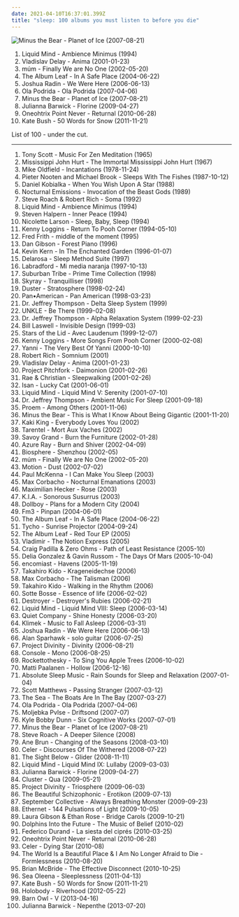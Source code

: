 ```yaml
---
date: 2021-04-10T16:37:01.399Z
title: "sleep: 100 albums you must listen to before you die"
---
```

![Minus the Bear - Planet of Ice (2007-08-21)](http://coverartarchive.org/release/e3c0a8ce-6f8f-4aa2-9db0-f0a9a44504d8/2103706278-500.jpg "Minus the Bear - Planet of Ice (2007-08-21)")
<ol class="albums">
<li data-cover="https://img.discogs.com/1KzRcKEpSaSINwmZ8SortQPtCL8=/fit-in/600x600/filters:strip_icc():format(jpeg):mode_rgb():quality(90)/discogs-images/R-310805-1455278197-8020.jpeg.jpg" data-tags="ambient, new age, sleep, dream, night time, theta inducing, anesthesia" role="button">Liquid Mind - Ambience Minimus (1994)</li>
<li data-cover="http://coverartarchive.org/release/bd48ced5-49ae-4bf9-9cab-f5e0d7bea395/17569790398-500.jpg" data-tags="electronic, glitch, basic channel, sleep, 00s, mille plateaux, over twenty minutes, why why why are you so good, emusic saved for later, 2000-luvun elektroniset klassikot" role="button">Vladislav Delay - Anima (2001-01-23)</li>
<li data-cover="https://img.discogs.com/anRhTSipnCKDpNk-BLBrTKQ9KBc=/fit-in/591x600/filters:strip_icc():format(jpeg):mode_rgb():quality(90)/discogs-images/R-6382069-1417870435-4250.jpeg.jpg" data-tags="electronic" role="button">múm - Finally We are No One (2002-05-20)</li>
<li data-cover="http://coverartarchive.org/release/cc681229-1e2a-306d-b01c-c6f058f229bf/27655285092-500.jpg" data-tags="post-rock, instrumental" role="button">The Album Leaf - In A Safe Place (2004-06-22)</li>
<li data-cover="https://img.discogs.com/XvPfiUyNYnGMcQ3sgYiddCGTqLc=/fit-in/453x450/filters:strip_icc():format(jpeg):mode_rgb():quality(90)/discogs-images/R-2735564-1299014714.jpeg.jpg" data-tags="acoustic, folk, joshua radin" role="button">Joshua Radin - We Were Here (2006-06-13)</li>
<li data-cover="http://coverartarchive.org/release/b4612feb-3bdd-4d11-a34f-6bf400cb1f4a/15330503183-500.jpg" data-tags="indie, folk, singer-songwriter" role="button">Ola Podrida - Ola Podrida (2007-04-06)</li>
<li data-cover="http://coverartarchive.org/release/e3c0a8ce-6f8f-4aa2-9db0-f0a9a44504d8/2103706278-500.jpg" data-tags="indie rock, indie, mellow" role="button">Minus the Bear - Planet of Ice (2007-08-21)</li>
<li data-cover="https://img.discogs.com/vxsJJub8q2Y0rdRMPw-ZKPoAN4Q=/fit-in/600x600/filters:strip_icc():format(jpeg):mode_rgb():quality(90)/discogs-images/R-1760543-1241604763.jpeg.jpg" data-tags="female vocalists, dream pop, sleep, ethereal" role="button">Julianna Barwick - Florine (2009-04-27)</li>
<li data-cover="http://coverartarchive.org/release/a96ee369-9d38-4b13-a8c4-dab190519fc0/4753528871-500.jpg" data-tags="editions mego" role="button">Oneohtrix Point Never - Returnal (2010-06-28)</li>
<li data-cover="http://coverartarchive.org/release/4518b2c0-0091-4780-b31e-6dfc7e1d9cd5/21132684376-500.jpg" data-tags="alternative, art pop, winter" role="button">Kate Bush - 50 Words for Snow (2011-11-21)</li>
</ol>
List of 100 - under the cut.
<!-- more -->

_________________

<ol class="albums">
<li data-cover="http://coverartarchive.org/release/7f930a79-17fb-48f5-9f21-bf153d3b1ab1/19294179675-500.jpg" data-tags="meditation" role="button">
Tony Scott - Music For Zen Meditation (1965)
</li>
<li data-cover="http://coverartarchive.org/release/3581329c-798f-4198-8ee5-58853a1d21cf/6106465578-500.jpg" data-tags="blues" role="button">
Mississippi John Hurt - The Immortal Mississippi John Hurt (1967)
</li>
<li data-cover="http://coverartarchive.org/release/deb43c81-3021-4795-a2d8-20cbe3a6ce11/4317227862-500.jpg" data-tags="instrumental, progressive rock" role="button">
Mike Oldfield - Incantations (1978-11-24)
</li>
<li data-cover="https://via.placeholder.com/450" data-tags="ambient" role="button">
Pieter Nooten and Michael Brook - Sleeps With The Fishes (1987-10-12)
</li>
<li data-cover="https://img.discogs.com/EJkJ8YJtsA2iX8wZEBLetw_jJGk=/fit-in/550x548/filters:strip_icc():format(jpeg):mode_rgb():quality(90)/discogs-images/R-8668912-1488009370-6640.jpeg.jpg" data-tags="sleep, healing, relaxation" role="button">
Daniel Kobialka - When You Wish Upon A Star (1988)
</li>
<li data-cover="https://img.discogs.com/Mwr0dbPsvQSE6ib_nZ3-2Rgfzfc=/fit-in/600x592/filters:strip_icc():format(jpeg):mode_rgb():quality(90)/discogs-images/R-11722360-1521281939-2618.jpeg.jpg" data-tags="minimal, drone, sleep, meditative" role="button">
Nocturnal Emissions - Invocation of the Beast Gods (1989)
</li>
<li data-cover="http://coverartarchive.org/release/0e61c401-242e-4033-8651-a6acd1c76e13/18348318993-500.jpg" data-tags="ambient" role="button">
Steve Roach & Robert Rich - Soma (1992)
</li>
<li data-cover="https://img.discogs.com/1KzRcKEpSaSINwmZ8SortQPtCL8=/fit-in/600x600/filters:strip_icc():format(jpeg):mode_rgb():quality(90)/discogs-images/R-310805-1455278197-8020.jpeg.jpg" data-tags="ambient, new age, sleep, dream, night time, theta inducing, anesthesia" role="button">
Liquid Mind - Ambience Minimus (1994)
</li>
<li data-cover="https://img.discogs.com/nf4nPDipfLlHXdV7dSpxNGXwmQY=/fit-in/600x942/filters:strip_icc():format(jpeg):mode_rgb():quality(90)/discogs-images/R-7756064-1448126874-4546.jpeg.jpg" data-tags="peace, mellow, sleep, meditation, relaxation" role="button">
Steven Halpern - Inner Peace (1994)
</li>
<li data-cover="https://img.discogs.com/2BNU66ORJspT72BUKImpQJmmfos=/fit-in/600x592/filters:strip_icc():format(jpeg):mode_rgb():quality(90)/discogs-images/R-14120384-1568219540-5846.jpeg.jpg" data-tags="baby" role="button">
Nicolette Larson - Sleep, Baby, Sleep (1994)
</li>
<li data-cover="http://coverartarchive.org/release/0cdfbd91-2afc-4063-bf8f-7a5c3a685a6f/13965264588-500.jpg" data-tags="kenny loggins, pooh corner" role="button">
Kenny Loggins - Return To Pooh Corner (1994-05-10)
</li>
<li data-cover="http://coverartarchive.org/release/b0fb8fbb-1cd0-4234-9ad2-6d5625f773f1/11696568988-500.jpg" data-tags="jazz, instrumental, experimental, ethnic, avant-garde, sleep, emd, field recordings, freak out, e-guitar, gammarec, my best discoveries, steveadams fm, steveadamsfm, freepurp1e" role="button">
Fred Frith - middle of the moment (1995)
</li>
<li data-cover="http://coverartarchive.org/release/26a0b23d-785a-477d-96fd-1320ee1c006d/24559237348-500.jpg" data-tags="easy listening" role="button">
Dan Gibson - Forest Piano (1996)
</li>
<li data-cover="http://coverartarchive.org/release/4a875d70-e6de-48ee-8d76-ca21cb4a8247/3320825593-500.jpg" data-tags="piano" role="button">
Kevin Kern - In The Enchanted Garden (1996-01-07)
</li>
<li data-cover="https://img.discogs.com/0hxBFwtKfrul-0HOcdQ6NsjFFUY=/fit-in/600x593/filters:strip_icc():format(jpeg):mode_rgb():quality(90)/discogs-images/R-34740-1297187673.jpeg.jpg" data-tags="sleep" role="button">
Delarosa - Sleep Method Suite (1997)
</li>
<li data-cover="https://img.discogs.com/XNjdkPXc8aXZhKonkSZcVmpj1sg=/fit-in/600x599/filters:strip_icc():format(jpeg):mode_rgb():quality(90)/discogs-images/R-18225-1244836978.jpeg.jpg" data-tags="ambient, post-rock" role="button">
Labradford - Mi media naranja (1997-10-13)
</li>
<li data-cover="https://via.placeholder.com/450" data-tags="summer, sleep, get this" role="button">
Suburban Tribe - Prime Time Collection (1998)
</li>
<li data-cover="https://img.discogs.com/9hnza2Z5HkE9467lMET2oMtCvV4=/fit-in/600x589/filters:strip_icc():format(jpeg):mode_rgb():quality(90)/discogs-images/R-1351969-1338210432-2224.jpeg.jpg" data-tags="sleep, drugs" role="button">
Skyray - Tranquilliser (1998)
</li>
<li data-cover="http://coverartarchive.org/release/79acc86e-b12b-4a4a-ad7d-7c9f928438a3/20197835084-500.jpg" data-tags="slowcore" role="button">
Duster - Stratosphere (1998-02-24)
</li>
<li data-cover="http://coverartarchive.org/release/aacf8914-a4a8-46fd-b519-765eb82b594f/13460413858-500.jpg" data-tags="electronic" role="button">
Pan•American - Pan American (1998-03-23)
</li>
<li data-cover="https://img.discogs.com/aSIkxx7pqQzRh64K3wJH-uk6cR8=/fit-in/600x530/filters:strip_icc():format(jpeg):mode_rgb():quality(90)/discogs-images/R-5903781-1498966286-4558.jpeg.jpg" data-tags="sleep" role="button">
Dr. Jeffrey Thompson - Delta Sleep System (1999)
</li>
<li data-cover="https://img.discogs.com/WXxaPdP-OQF3x0BUFDx3bB0J52U=/fit-in/600x584/filters:strip_icc():format(jpeg):mode_rgb():quality(90)/discogs-images/R-1244257-1203315093.jpeg.jpg" data-tags="electronic, trip-hop" role="button">
UNKLE - Be There (1999-02-08)
</li>
<li data-cover="https://img.discogs.com/Gb8K1nC58cEKl3MSQBE9uC7EIAc=/fit-in/600x514/filters:strip_icc():format(jpeg):mode_rgb():quality(90)/discogs-images/R-14656337-1579036502-3276.jpeg.jpg" data-tags="sleep, meditation album, nhac song nao" role="button">
Dr. Jeffrey Thompson - Alpha Relaxation System (1999-02-23)
</li>
<li data-cover="http://coverartarchive.org/release/05ce132f-995a-4043-b0be-2ab350d5e1e8/19216124006-500.jpg" data-tags="experimental, tzadik" role="button">
Bill Laswell - Invisible Design (1999-03)
</li>
<li data-cover="http://coverartarchive.org/release/534bf9a3-6e64-308f-8561-016fcc6a71c5/5409365013-500.jpg" data-tags="ambient, drone" role="button">
Stars of the Lid - Avec Laudenum (1999-12-07)
</li>
<li data-cover="http://coverartarchive.org/release/f3e3c103-99a4-4854-b116-c2dbae93be60/6482391202-500.jpg" data-tags="children" role="button">
Kenny Loggins - More Songs From Pooh Corner (2000-02-08)
</li>
<li data-cover="http://coverartarchive.org/release/40c533be-0b2e-4301-93e7-60b11bfb0b63/3983531506-500.jpg" data-tags="yanni" role="button">
Yanni - The Very Best Of Yanni (2000-10-10)
</li>
<li data-cover="https://img.discogs.com/9Oq8cPF2f-ZGup-cN9mBiCaa0tM=/fit-in/500x503/filters:strip_icc():format(jpeg):mode_rgb():quality(90)/discogs-images/R-243173-1449571065-5803.jpeg.jpg" data-tags="ambient" role="button">
Robert Rich - Somnium (2001)
</li>
<li data-cover="http://coverartarchive.org/release/bd48ced5-49ae-4bf9-9cab-f5e0d7bea395/17569790398-500.jpg" data-tags="electronic, glitch, basic channel, sleep, 00s, mille plateaux, over twenty minutes, why why why are you so good, emusic saved for later, 2000-luvun elektroniset klassikot" role="button">
Vladislav Delay - Anima (2001-01-23)
</li>
<li data-cover="http://coverartarchive.org/release/8c6b52ec-976a-326f-b831-f9a2885ab1a2/28740868188-500.jpg" data-tags="industrial, ebm" role="button">
Project Pitchfork - Daimonion (2001-02-26)
</li>
<li data-cover="http://coverartarchive.org/release/df66e6fa-94b1-37be-b577-a534ec6c1252/7047864885-500.jpg" data-tags="downtempo" role="button">
Rae & Christian - Sleepwalking (2001-02-26)
</li>
<li data-cover="http://coverartarchive.org/release/58e3f3e1-6d8a-464d-80d9-ebc57c68c385/8250793590-500.jpg" data-tags="idm" role="button">
Isan - Lucky Cat (2001-06-01)
</li>
<li data-cover="https://img.discogs.com/QR0QWkLrRdLIKxxszEFWMB983Tk=/fit-in/600x600/filters:strip_icc():format(jpeg):mode_rgb():quality(90)/discogs-images/R-1310737-1455270346-6755.jpeg.jpg" data-tags="new age" role="button">
Liquid Mind - Liquid Mind V: Serenity (2001-07-10)
</li>
<li data-cover="http://coverartarchive.org/release/7c32e900-6769-4711-abd4-8096dc80b55c/9225125317-500.jpg" data-tags="sleep" role="button">
Dr. Jeffrey Thompson - Ambient Music For Sleep (2001-09-18)
</li>
<li data-cover="http://coverartarchive.org/release/30f82e90-c456-49a5-9e74-022de0943251/22255847452-500.jpg" data-tags="electronic" role="button">
Proem - Among Others (2001-11-06)
</li>
<li data-cover="http://coverartarchive.org/release/35032af8-19e3-49df-89b6-9cc0bd16565f/16257879896-500.jpg" data-tags="indie rock" role="button">
Minus the Bear - This is What I Know About Being Gigantic (2001-11-20)
</li>
<li data-cover="https://img.discogs.com/ucpS3AYj31l4N9ImWG_PDw8vJgg=/fit-in/600x591/filters:strip_icc():format(jpeg):mode_rgb():quality(90)/discogs-images/R-956829-1465066401-8577.jpeg.jpg" data-tags="instrumental, acoustic" role="button">
Kaki King - Everybody Loves You (2002)
</li>
<li data-cover="http://coverartarchive.org/release/06609378-f3e6-41d6-85a9-f66cb54617e3/14333864198-500.jpg" data-tags="post-rock, sleep, maarts" role="button">
Tarentel - Mort Aux Vaches (2002)
</li>
<li data-cover="https://img.discogs.com/svWx3RnMumvknkSEcRrknhuVNyI=/fit-in/600x596/filters:strip_icc():format(jpeg):mode_rgb():quality(90)/discogs-images/R-572901-1578154125-9326.jpeg.jpg" data-tags="sleep, slowcore, cutis-anserina, zone ch1, sitrc: melancholic, slow alternative" role="button">
Savoy Grand - Burn the Furniture (2002-01-28)
</li>
<li data-cover="http://coverartarchive.org/release/65106183-2eb1-48e4-907f-3876f3183324/23777691533-500.jpg" data-tags="indie, female vocalists" role="button">
Azure Ray - Burn and Shiver (2002-04-09)
</li>
<li data-cover="https://img.discogs.com/VRRv4VeBZN-jSObom183eoliu-k=/fit-in/600x537/filters:strip_icc():format(jpeg):mode_rgb():quality(90)/discogs-images/R-74326-1472060870-6695.jpeg.jpg" data-tags="ambient" role="button">
Biosphere - Shenzhou (2002-05)
</li>
<li data-cover="https://img.discogs.com/anRhTSipnCKDpNk-BLBrTKQ9KBc=/fit-in/591x600/filters:strip_icc():format(jpeg):mode_rgb():quality(90)/discogs-images/R-6382069-1417870435-4250.jpeg.jpg" data-tags="electronic" role="button">
múm - Finally We are No One (2002-05-20)
</li>
<li data-cover="https://img.discogs.com/-pxiL6Ou8gLrHZcJcpjSFJwg5QQ=/fit-in/600x527/filters:strip_icc():format(jpeg):mode_rgb():quality(90)/discogs-images/R-63755-1158794460.jpeg.jpg" data-tags="electronic, experimental, minimal, sleep" role="button">
Motion - Dust (2002-07-02)
</li>
<li data-cover="http://coverartarchive.org/release/76fdee4a-622a-4509-b9e3-633983e4d226/8817984416-500.jpg" data-tags="sleep" role="button">
Paul McKenna - I Can Make You Sleep (2003)
</li>
<li data-cover="https://img.discogs.com/68iVyMUGjqVVZ2bE5w6WrfSJP8E=/fit-in/600x586/filters:strip_icc():format(jpeg):mode_rgb():quality(90)/discogs-images/R-388015-1106728407.jpg.jpg" data-tags="ambient, electronic, atmospheric ambient" role="button">
Max Corbacho - Nocturnal Emanations (2003)
</li>
<li data-cover="http://coverartarchive.org/release/4f923947-12e9-4669-8254-8b7386646e8a/7749962464-500.jpg" data-tags="indie, indie pop, maximilian hecker" role="button">
Maximilian Hecker - Rose (2003)
</li>
<li data-cover="https://img.discogs.com/XqZuBQz555_9naPfH5OKW6WW1L0=/fit-in/600x503/filters:strip_icc():format(jpeg):mode_rgb():quality(90)/discogs-images/R-210688-1553865644-7808.jpeg.jpg" data-tags="kia" role="button">
K.I.A. - Sonorous Susurrus (2003)
</li>
<li data-cover="https://img.discogs.com/wSH3Rw0z-24dm8WEmkHqsDtc6vY=/fit-in/368x322/filters:strip_icc():format(jpeg):mode_rgb():quality(90)/discogs-images/R-356219-1102039688.jpg.jpg" data-tags="music to fall asleep to" role="button">
Dollboy - Plans for a Modern City (2004)
</li>
<li data-cover="http://coverartarchive.org/release/236125f2-5999-443d-bf87-cb9c0213ee4a/24123138400-500.jpg" data-tags="sleep, mondiovision, buddha machine, leerraum" role="button">
Fm3 - Pinpan (2004-06-01)
</li>
<li data-cover="http://coverartarchive.org/release/cc681229-1e2a-306d-b01c-c6f058f229bf/27655285092-500.jpg" data-tags="post-rock, instrumental" role="button">
The Album Leaf - In A Safe Place (2004-06-22)
</li>
<li data-cover="http://coverartarchive.org/release/dde87d49-f100-40dc-bec3-8006175ab230/3404861634-500.jpg" data-tags="electronic" role="button">
Tycho - Sunrise Projector (2004-09-24)
</li>
<li data-cover="http://coverartarchive.org/release/112a3be9-37ef-42db-afc4-2480bb996b9e/7526410661-500.jpg" data-tags="sleep, listen to more, instrumental groove, olgarockselection, morning calm" role="button">
The Album Leaf - Red Tour EP (2005)
</li>
<li data-cover="https://img.discogs.com/wT4W1A5V1S5wsNWUwehL_gPPMN4=/fit-in/150x150/filters:strip_icc():format(jpeg):mode_rgb():quality(90)/discogs-images/R-1446568-1263761599.png.jpg" data-tags="post-rock, dutch" role="button">
Vladimir - The Notion Express (2005)
</li>
<li data-cover="http://coverartarchive.org/release/d34150ab-47b1-48dc-aac1-82413fa84f5a/18977728437-500.jpg" data-tags="sleep, spotted peccary" role="button">
Craig Padilla & Zero Ohms - Path of Least Resistance (2005-10)
</li>
<li data-cover="https://img.discogs.com/F5CM0q6Fx69t2Yabo-9GN1wPCB8=/fit-in/600x600/filters:strip_icc():format(jpeg):mode_rgb():quality(90)/discogs-images/R-532550-1598912237-8474.jpeg.jpg" data-tags="sleep, dfa" role="button">
Delia Gonzalez & Gavin Russom - The Days Of Mars (2005-10-04)
</li>
<li data-cover="https://img.discogs.com/sqRuXmfwP645RYqqVKsDAjGoztw=/fit-in/600x892/filters:strip_icc():format(jpeg):mode_rgb():quality(90)/discogs-images/R-775849-1252271838.jpeg.jpg" data-tags="sleep" role="button">
encomiast - Havens (2005-11-19)
</li>
<li data-cover="https://img.discogs.com/g_p5WOc4vArIEMPOdTYYiyqk6dg=/fit-in/600x600/filters:strip_icc():format(jpeg):mode_rgb():quality(90)/discogs-images/R-7146463-1434751674-2777.jpeg.jpg" data-tags="electronic, ambient, sleep" role="button">
Takahiro Kido - Krageneidechse (2006)
</li>
<li data-cover="https://img.discogs.com/TJlCLykTKLRkFLUxWO3ssas8cZw=/fit-in/600x599/filters:strip_icc():format(jpeg):mode_rgb():quality(90)/discogs-images/R-765222-1199319964.jpeg.jpg" data-tags="ambient, new age, space ambient" role="button">
Max Corbacho - The Talisman (2006)
</li>
<li data-cover="http://coverartarchive.org/release/c90cf1a2-5640-4a98-81e0-0a45f9c131b3/28044247621-500.jpg" data-tags="electronic, ambient, sleep" role="button">
Takahiro Kido - Walking in the Rhythm (2006)
</li>
<li data-cover="https://img.discogs.com/w2iUINv9NZqcfPfiy0rIWCPDIM4=/fit-in/297x300/filters:strip_icc():format(jpeg):mode_rgb():quality(90)/discogs-images/R-11614040-1519442647-9319.jpeg.jpg" data-tags="cover album" role="button">
Sotte Bosse - Essence of life (2006-02-02)
</li>
<li data-cover="https://img.discogs.com/Jexlw6JwRHADhwFcEzyMHfGdV6w=/fit-in/500x493/filters:strip_icc():format(jpeg):mode_rgb():quality(90)/discogs-images/R-649320-1161031706.jpeg.jpg" data-tags="indie" role="button">
Destroyer - Destroyer's Rubies (2006-02-21)
</li>
<li data-cover="http://coverartarchive.org/release/f6c3c569-3d85-44a4-96d7-eecdf1987232/10616453538-500.jpg" data-tags="ambient, new age" role="button">
Liquid Mind - Liquid Mind VIII: Sleep (2006-03-14)
</li>
<li data-cover="http://coverartarchive.org/release/65d98c2e-8600-4633-8bf0-c36db42b7cf2/16815883110-500.jpg" data-tags="indie rock, memories, sleep, music to start the day to" role="button">
Quiet Company - Shine Honesty (2006-03-20)
</li>
<li data-cover="http://coverartarchive.org/release/212d7ff8-990f-4a8f-92c3-d555fef0096e/14711794981-500.jpg" data-tags="ambient" role="button">
Klimek - Music to Fall Asleep (2006-03-31)
</li>
<li data-cover="https://img.discogs.com/XvPfiUyNYnGMcQ3sgYiddCGTqLc=/fit-in/453x450/filters:strip_icc():format(jpeg):mode_rgb():quality(90)/discogs-images/R-2735564-1299014714.jpeg.jpg" data-tags="acoustic, folk, joshua radin" role="button">
Joshua Radin - We Were Here (2006-06-13)
</li>
<li data-cover="http://coverartarchive.org/release/5d3f1f12-0125-4124-a7bd-eaaf308411ca/25927669329-500.jpg" data-tags="sleep, avant rock, bought, guitar only, magic 111" role="button">
Alan Sparhawk - solo guitar (2006-07-25)
</li>
<li data-cover="https://img.discogs.com/1XQ5G2ix3Ax50Y3WMl6AJIKLIUM=/fit-in/299x300/filters:strip_icc():format(jpeg):mode_rgb():quality(90)/discogs-images/R-3459271-1331208181.jpeg.jpg" data-tags="ambient" role="button">
Project Divinity - Divinity (2006-08-21)
</li>
<li data-cover="https://img.discogs.com/9m_PeXPm8K8YwWZ3FZBArYJ3TKQ=/fit-in/600x540/filters:strip_icc():format(jpeg):mode_rgb():quality(90)/discogs-images/R-764730-1160133519.jpeg.jpg" data-tags="ambient, deutschegdchill, ambientgdchill" role="button">
Console - Mono (2006-08-25)
</li>
<li data-cover="http://coverartarchive.org/release/5ec5d781-12e1-486b-a6a1-6349a17805fd/5763991600-500.jpg" data-tags="singer-songwriter, sleep" role="button">
Rockettothesky - To Sing You Apple Trees (2006-10-02)
</li>
<li data-cover="http://coverartarchive.org/release/e7935774-57c2-42dd-8662-9b489be66961/2121776123-500.jpg" data-tags="instrumental, ambient" role="button">
Matti Paalanen - Hollow (2006-12-16)
</li>
<li data-cover="https://via.placeholder.com/450" data-tags="rain, ambient, sleep" role="button">
Absolute Sleep Music - Rain Sounds for Sleep and Relaxation (2007-01-04)
</li>
<li data-cover="https://img.discogs.com/dKC_ba-hfahXXfAu-PyUPnaqW4w=/fit-in/600x531/filters:strip_icc():format(jpeg):mode_rgb():quality(90)/discogs-images/R-830764-1517972935-2117.jpeg.jpg" data-tags="blues, m singer-songwriter" role="button">
Scott Matthews - Passing Stranger (2007-03-12)
</li>
<li data-cover="https://img.discogs.com/2tdfD_v6Ceu_I25X9gP15xETgd4=/fit-in/334x336/filters:strip_icc():format(jpeg):mode_rgb():quality(90)/discogs-images/R-1127706-1194280920.jpeg.jpg" data-tags="ambient, dream pop, sleep, chill out, de:bug album reviews 2007" role="button">
The Sea - The Boats Are In The Bay (2007-03-27)
</li>
<li data-cover="http://coverartarchive.org/release/b4612feb-3bdd-4d11-a34f-6bf400cb1f4a/15330503183-500.jpg" data-tags="indie, folk, singer-songwriter" role="button">
Ola Podrida - Ola Podrida (2007-04-06)
</li>
<li data-cover="http://coverartarchive.org/release/aad09c5e-2667-43f8-bd1a-e84150ba576a/1721132159-500.jpg" data-tags="sleep" role="button">
Moljebka Pvlse - Driftsond (2007-07)
</li>
<li data-cover="http://coverartarchive.org/release/38dec929-9ded-4b79-b7fd-5493c22508fb/8752021732-500.jpg" data-tags="sleep" role="button">
Kyle Bobby Dunn - Six Cognitive Works (2007-07-01)
</li>
<li data-cover="http://coverartarchive.org/release/e3c0a8ce-6f8f-4aa2-9db0-f0a9a44504d8/2103706278-500.jpg" data-tags="indie rock, indie, mellow" role="button">
Minus the Bear - Planet of Ice (2007-08-21)
</li>
<li data-cover="http://coverartarchive.org/release/3dce508c-0718-4eef-ad48-11386e297dd8/8728032407-500.jpg" data-tags="ambient" role="button">
Steve Roach - A Deeper Silence (2008)
</li>
<li data-cover="https://img.discogs.com/yJojx2GIVhg6pOpvML9CR3svYkU=/fit-in/399x400/filters:strip_icc():format(jpeg):mode_rgb():quality(90)/discogs-images/R-1294420-1215387260.jpeg.jpg" data-tags="singer-songwriter" role="button">
Ane Brun - Changing of the Seasons (2008-03-10)
</li>
<li data-cover="http://coverartarchive.org/release/04144bd5-b872-41c8-8466-ff19ae77ef05/23715843413-500.jpg" data-tags="ambient, drone, drone ambient, visionary" role="button">
Celer - Discourses Of The Withered (2008-07-22)
</li>
<li data-cover="http://coverartarchive.org/release/809f306e-c89b-416d-99e4-40035889844d/4529618230-500.jpg" data-tags="ambient, ambient techno" role="button">
The Sight Below - Glider (2008-11-11)
</li>
<li data-cover="https://img.discogs.com/q9dVzp7d_PyvDjfi5yUf5D4yZFc=/fit-in/600x600/filters:strip_icc():format(jpeg):mode_rgb():quality(90)/discogs-images/R-2733165-1300330330.jpeg.jpg" data-tags="new age" role="button">
Liquid Mind - Liquid Mind IX: Lullaby (2009-03-03)
</li>
<li data-cover="https://img.discogs.com/vxsJJub8q2Y0rdRMPw-ZKPoAN4Q=/fit-in/600x600/filters:strip_icc():format(jpeg):mode_rgb():quality(90)/discogs-images/R-1760543-1241604763.jpeg.jpg" data-tags="female vocalists, dream pop, sleep, ethereal" role="button">
Julianna Barwick - Florine (2009-04-27)
</li>
<li data-cover="https://img.discogs.com/C7RHk2c5rCS45DMdgoAu5TzaNnI=/fit-in/600x600/filters:strip_icc():format(jpeg):mode_rgb():quality(90)/discogs-images/R-3895452-1348410251-5295.jpeg.jpg" data-tags="ambient" role="button">
Cluster - Qua (2009-05-21)
</li>
<li data-cover="http://coverartarchive.org/release/b4e94bb5-7681-4489-a348-c94364910312/2121894117-500.jpg" data-tags="chillout, indie, instrumental, alternative, ambient, easy listening, new age, yoga, drone, mellow, sleep, soft, ethereal, finnish, meditation, relaxing, jamendo, meditative, relax, electronic music, inspiring, creative commons, background music, finland, spa, sleep music, beautiful music, programming music, relaxing music, finnish and streamable, jarre, study music, work music, soft music, matti paalanen, concentration, progressive ambient, relaxing ambient, yoga music, spa music, beautiful ambient, project divinity, jonn serrie, similar to mike oldfield, similar to jonn serrie, similar to vangelis, helps to concentrate" role="button">
Project Divinity - Triosphere (2009-06-03)
</li>
<li data-cover="https://img.discogs.com/ZmbGwdErFBmElVaC9ha7N4KxMVk=/fit-in/600x532/filters:strip_icc():format(jpeg):mode_rgb():quality(90)/discogs-images/R-1799582-1244123666.jpeg.jpg" data-tags="cronica, sleep, drone ambient, carnival of colours" role="button">
The Beautiful Schizophonic - Erotikon (2009-07-13)
</li>
<li data-cover="https://img.discogs.com/94bAJJinsDQWwb8gvvmZJcVTW7s=/fit-in/600x629/filters:strip_icc():format(jpeg):mode_rgb():quality(90)/discogs-images/R-2024435-1259195471.jpeg.jpg" data-tags="sleep" role="button">
September Collective - Always Breathing Monster (2009-09-23)
</li>
<li data-cover="https://img.discogs.com/b4b2YL4ZCJyajOjQ29K--dwAz6Q=/fit-in/600x545/filters:strip_icc():format(jpeg):mode_rgb():quality(90)/discogs-images/R-1960045-1525296960-1450.jpeg.jpg" data-tags="sleep, kranky" role="button">
Ethernet - 144 Pulsations of Light (2009-10-05)
</li>
<li data-cover="https://img.discogs.com/JvwEYy1jN5CbPEdoq8TTAp1VRok=/fit-in/470x470/filters:strip_icc():format(jpeg):mode_rgb():quality(90)/discogs-images/R-3758582-1343213399-9831.jpeg.jpg" data-tags="folk, ambient, sleep, portland, coco folk" role="button">
Laura Gibson & Ethan Rose - Bridge Carols (2009-10-21)
</li>
<li data-cover="https://img.discogs.com/1KiU8qDnEnHCszGnIEPFAA9P_vI=/fit-in/500x500/filters:strip_icc():format(jpeg):mode_rgb():quality(90)/discogs-images/R-2165994-1267564465.jpeg.jpg" data-tags="sleep" role="button">
Dolphins Into the Future - The Music of Belief (2010-02)
</li>
<li data-cover="https://img.discogs.com/0S1GO1mYB2ff2hO9lz9cQBO15Sk=/fit-in/600x759/filters:strip_icc():format(jpeg):mode_rgb():quality(90)/discogs-images/R-2159931-1288557708.jpeg.jpg" data-tags="sleep, 10s, spekk" role="button">
Federico Durand - La siesta del ciprés (2010-03-25)
</li>
<li data-cover="http://coverartarchive.org/release/a96ee369-9d38-4b13-a8c4-dab190519fc0/4753528871-500.jpg" data-tags="editions mego" role="button">
Oneohtrix Point Never - Returnal (2010-06-28)
</li>
<li data-cover="https://img.discogs.com/oIJvo1QZZ8kW5mnos3ji-cBin_A=/fit-in/600x600/filters:strip_icc():format(jpeg):mode_rgb():quality(90)/discogs-images/R-1281891-1558668784-9742.jpeg.jpg" data-tags="drone" role="button">
Celer - Dying Star (2010-08)
</li>
<li data-cover="http://coverartarchive.org/release/0a31c3a3-f69d-4a16-9267-b5d072615f55/22109056565-500.jpg" data-tags="post-rock" role="button">
The World Is a Beautiful Place & I Am No Longer Afraid to Die - Formlessness (2010-08-20)
</li>
<li data-cover="https://img.discogs.com/Cqh9MCUyCi-rXMPs7VL_JL5pNio=/fit-in/450x450/filters:strip_icc():format(jpeg):mode_rgb():quality(90)/discogs-images/R-2503267-1287579921.jpeg.jpg" data-tags="kranky" role="button">
Brian McBride - The Effective Disconnect (2010-10-25)
</li>
<li data-cover="http://coverartarchive.org/release/a83e652f-2c29-4ba0-ad23-8c0f0b1c8c8f/3775429801-500.jpg" data-tags="dream pop" role="button">
Sea Oleena - Sleeplessness (2011-04-13)
</li>
<li data-cover="http://coverartarchive.org/release/4518b2c0-0091-4780-b31e-6dfc7e1d9cd5/21132684376-500.jpg" data-tags="alternative, art pop, winter" role="button">
Kate Bush - 50 Words for Snow (2011-11-21)
</li>
<li data-cover="http://coverartarchive.org/release/f2bbe1a4-6772-44f4-9c0a-d0c67638e8a6/5259731979-500.jpg" data-tags="electronic, electronica, folk, experimental, shoegaze, psychedelic, sleep" role="button">
Holobody - Riverhood (2012-05-22)
</li>
<li data-cover="http://coverartarchive.org/release/43979a83-7f47-4469-802e-6a8b99abacfe/3912450728-500.jpg" data-tags="psychedelic drone" role="button">
Barn Owl - V (2013-04-16)
</li>
<li data-cover="http://coverartarchive.org/release/3a0f5c51-0ee6-412a-9b42-a8268eb52f00/4719617453-500.jpg" data-tags="ambient, choral" role="button">
Julianna Barwick - Nepenthe (2013-07-20)
</li>
</ol>